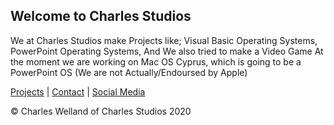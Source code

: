 ## Welcome to Charles Studios
We at Charles Studios make Projects like; Visual Basic Operating Systems, PowerPoint Operating Systems, And We also tried to make a Video Game
At the moment we are working on Mac OS Cyprus, which is going to be a PowerPoint OS (We are not Actually/Endoursed by Apple)

[Projects](\projects.md) | [Contact](contact.md) | [Social Media](smedia.md)





© Charles Welland of Charles Studios 2020
